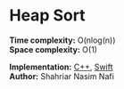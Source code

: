 # Heap Sort

__Time complexity:__ O(nlog(n)) </br>
__Space complexity:__ O(1)


__Implementation:__ [C++](../HeapSort/CPP/HeapSort.cpp), [Swift](../HeapSort/Swift/HeapSort.swift) <br>
__Author:__ Shahriar Nasim Nafi

